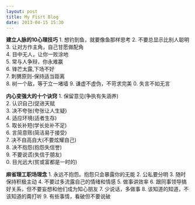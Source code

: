 ```yaml
---
layout: post
title: My Fisrt Blog
date: 2013-04-15 15:30
---
```


**建立人脉的10心理技巧**	
    1. 想钓到鱼，就要像鱼那样思考
    2. 不要总显示比别人聪明	
    3. 让对方作主角，自己甘愿做配角		
    4. 目中无人，让你一败涂地		
    5. 常与人争辩，你永难赢		
    6. 锋芒太露,下场不好		
    7. 刺猬原则-保持适当距离	
    8. 树一个敌，等于立一堵墙
    9. 谦虚不虚伪，不苛求完美
    0. 失言不如无言

**内心变强大的十个诀窍**
    1. 保留意见(争执有失涵养)		
    2. 认识自己(促进天赋			    
    3. 决不夸张(夸张让人生疑)		
    4. 适应环境(适者生存)			
    5. 取长补短(学长处补不足)		
    6. 言简意赅(简洁易于接受)		
    7. 决不自高自大(不要炫耀自己)	
    8. 决不抱怨(抱怨失信誉)			
    9. 不要说谎(失信于朋友)			
    0. 目光远大(贫或富都是一时的)

**麻省理工职场理念**
    1. 永远不抱怨。抱怨只会暴露你的无能
    2. 公私要分明
    3. 随时保持积极主动
    4. 不要过多流露自己的情绪和情感
    5. 做事讲效率
    6. 跟同事领导搞好关系，但不要妄想和他们成为知心朋友
    7. 少说话，多做事
    8. 该知道的知道，不该知道的甭打听
    9. 有些事情，看破但不要说破
